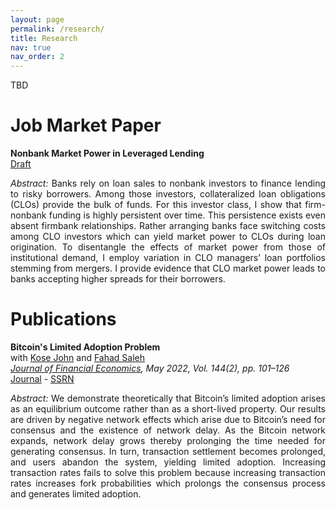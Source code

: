 ```yaml
---
layout: page
permalink: /research/
title: Research
nav: true
nav_order: 2
---
```

TBD

# Job Market Paper

<b>Nonbank Market Power in Leveraged Lending</b><br>
<a href='/assets/pdf/JMP_Hinzen_NonbankMarketPower.pdf'><u>Draft</u></a>

<p align="justify"><em>Abstract:</em> Banks rely on loan sales to nonbank investors to finance lending to risky borrowers. Among those investors, collateralized loan obligations (CLOs) provide the bulk of funds. For this investor class, I show that firm-nonbank funding is highly persistent over time. This persistence exists even absent firmbank relationships. Rather arranging banks face switching costs among CLO investors which can yield market power to CLOs during loan origination. To disentangle the effects of market power from those of institutional demand, I employ variation in CLO managers’ loan portfolios stemming from mergers. I provide evidence that CLO market power leads to banks accepting higher spreads for their borrowers.</p>

# Publications

<b>Bitcoin's Limited Adoption Problem</b><br>
with <a href='https://pages.stern.nyu.edu/~kjohn/'>Kose John</a> and <a href='https://www.fahadsaleh.com/'>Fahad Saleh</a><br>
<em><u>Journal of Financial Economics</u>, May 2022, Vol. 144(2), pp. 101–126</em><br>
<a href='https://www.sciencedirect.com/science/article/abs/pii/S0304405X22000198'><u>Journal</u></a> - <a href='https://papers.ssrn.com/sol3/papers.cfm?abstract_id=3334262'><u>SSRN</u></a>

<p align="justify"><em>Abstract:</em> We demonstrate theoretically that Bitcoin’s limited adoption arises as an equilibrium outcome rather than as a short-lived property. Our results are driven by negative network effects which arise due to Bitcoin’s need for consensus and the existence of network delay. As the Bitcoin network expands, network delay grows thereby prolonging the time needed for generating consensus. In turn, transaction settlement becomes prolonged, and users abandon the system, yielding limited adoption. Increasing transaction rates fails to solve this problem because increasing transaction rates increases fork probabilities which prolongs the consensus process and generates limited adoption.</p>
